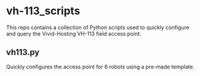 # vh-113_scripts

This repo contains a collection of Python scripts used to quickly configure and query the Vivid-Hosting VH-113 field access point.

## vh113.py

Quickly configures the access point for 6 robots using a pre-made template.